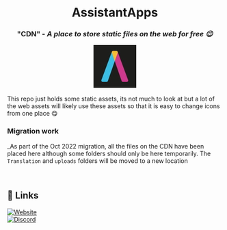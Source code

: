 <div align="center">
  
  # AssistantApps
  ### "CDN" - _A place to store static files on the web for free 😉_
  ![header](https://github.com/AssistantApps/.github/blob/main/img/assistantApps.png?raw=true)
  
</div>
  
This repo just holds some static assets, its not much to look at but a lot of the web assets will likely use these assets so that it is easy to change icons from one place 😋

### Migration work
_As part of the Oct 2022 migration, all the files on the CDN have been placed here although some folders should only be here temporarily. The `Translation` and `uploads` folders will be moved to a new location

<br />

## 🔗 Links
[![Website](https://img.shields.io/badge/Website-nmsassistant.com-blue?color=7986cc&style=for-the-badge)][assistantappsWebsite] <br />
[![Discord](https://img.shields.io/badge/Discord-AssistantApps-blue?color=5865F2&style=for-the-badge)][discord] <br />



<!-- Links used in the page -->

[assistantappsWebsite]: https://assistantapps.com?ref=AssistantAppsGithubCDN
[discord]: https://assistantapps.com/discord?ref=AssistantAppsGithubCDN
